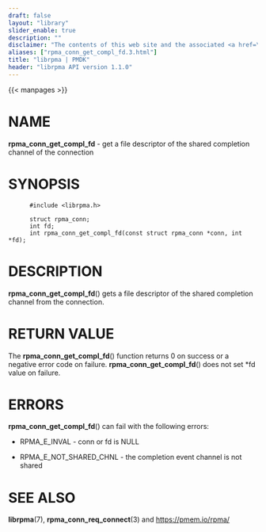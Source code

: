 ```yaml
---
draft: false
layout: "library"
slider_enable: true
description: ""
disclaimer: "The contents of this web site and the associated <a href=\"https://github.com/pmem\">GitHub repositories</a> are BSD-licensed open source."
aliases: ["rpma_conn_get_compl_fd.3.html"]
title: "librpma | PMDK"
header: "librpma API version 1.1.0"
---
```

{{< manpages >}}

[comment]: <> (SPDX-License-Identifier: BSD-3-Clause)
[comment]: <> (Copyright 2020-2022, Intel Corporation)

NAME
====

**rpma\_conn\_get\_compl\_fd** - get a file descriptor of the shared
completion channel of the connection

SYNOPSIS
========

          #include <librpma.h>

          struct rpma_conn;
          int fd;
          int rpma_conn_get_compl_fd(const struct rpma_conn *conn, int *fd);

DESCRIPTION
===========

**rpma\_conn\_get\_compl\_fd**() gets a file descriptor of the shared
completion channel from the connection.

RETURN VALUE
============

The **rpma\_conn\_get\_compl\_fd**() function returns 0 on success or a
negative error code on failure. **rpma\_conn\_get\_compl\_fd**() does
not set \*fd value on failure.

ERRORS
======

**rpma\_conn\_get\_compl\_fd**() can fail with the following errors:

-   RPMA\_E\_INVAL - conn or fd is NULL

-   RPMA\_E\_NOT\_SHARED\_CHNL - the completion event channel is not
    shared

SEE ALSO
========

**librpma**(7), **rpma\_conn\_req\_connect**(3) and
https://pmem.io/rpma/
